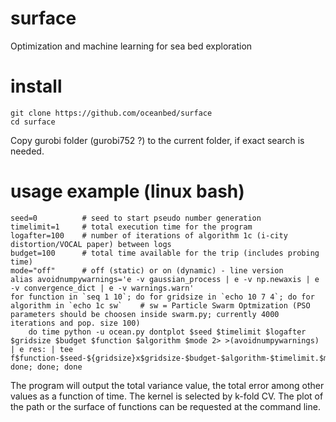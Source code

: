 # surface
Optimization and machine learning for sea bed exploration

# install
```
git clone https://github.com/oceanbed/surface
cd surface
```
Copy gurobi folder (gurobi752 ?) to the current folder, if exact search is needed.

# usage example (linux bash)
```
seed=0          # seed to start pseudo number generation
timelimit=1     # total execution time for the program
logafter=100    # number of iterations of algorithm 1c (i-city distortion/VOCAL paper) between logs
budget=100      # total time available for the trip (includes probing time)
mode="off"      # off (static) or on (dynamic) - line version
alias avoidnumpywarnings='e -v gaussian_process | e -v np.newaxis | e -v convergence_dict | e -v warnings.warn'
for function in `seq 1 10`; do for gridsize in `echo 10 7 4`; do for algorithm in `echo 1c sw`    # sw = Particle Swarm Optmization (PSO parameters should be choosen inside swarm.py; currently 4000 iterations and pop. size 100)
    do time python -u ocean.py dontplot $seed $timelimit $logafter $gridsize $budget $function $algorithm $mode 2> >(avoidnumpywarnings) | e res: | tee f$function-$seed-${gridsize}x$gridsize-$budget-$algorithm-$timelimit.$mode.log
done; done; done
```
The program will output the total variance value, the total error among other values as a function of time.
The kernel is selected by k-fold CV.
The plot of the path or the surface of functions can be requested at the command line.
